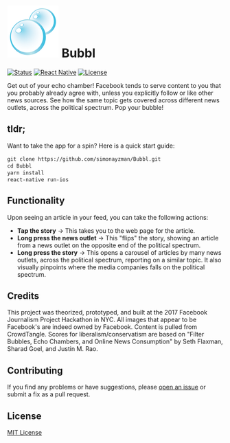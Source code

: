 ![Bubbl Logo](/images/bubbl@2x.png)
Bubbl
===

[![Status](https://img.shields.io/pypi/status/Django.svg)]()
[![React Native](https://img.shields.io/badge/react%20native-0.42.0-brightgreen.svg)](https://github.com/facebook/react-native)
[![License](https://img.shields.io/github/license/mashape/apistatus.svg?maxAge=2592000)](/LICENSE)

Get out of your echo chamber! Facebook tends to serve content to you that you probably already agree with, unless you explicitly follow or like other news sources. See how the same topic gets covered across different news outlets, across the political spectrum. Pop your bubble!

## tldr;

Want to take the app for a spin? Here is a quick start guide:

```
git clone https://github.com/simonayzman/Bubbl.git
cd Bubbl
yarn install
react-native run-ios
```

## Functionality

Upon seeing an article in your feed, you can take the following actions:

* **Tap the story** -> This takes you to the web page for the article.
* **Long press the news outlet** -> This "flips" the story, showing an article from a news outlet on the opposite end of the political spectrum.
* **Long press the story** -> This opens a carousel of articles by many news outlets, across the political spectrum, reporting on a similar topic. It also visually pinpoints where the media companies falls on the political spectrum.

## Credits

This project was theorized, prototyped, and built at the 2017 Facebook Journalism Project Hackathon in NYC. All images that appear to be Facebook's are indeed owned by Facebook. Content is pulled from CrowdTangle. Scores for liberalism/conservatism are based on "Filter Bubbles, Echo Chambers, and Online News Consumption" by Seth Flaxman, Sharad Goel, and Justin M. Rao.

## Contributing

If you find any problems or have suggestions, please [open an issue](https://github.com/simonayzman/Bubbl/issues/new) or submit a fix as a pull request.

## License

[MIT License](LICENSE)
